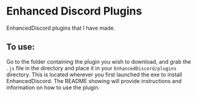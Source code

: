 # Enhanced Discord Plugins
EnhancedDiscord plugins that I have made.

## To use:
Go to the folder containing the plugin you wish to download, and grab the `.js` file in the directory and place it in your `EnhancedDiscord/plugins` directory. This is located wherever you first launched the exe to install EnhancedDiscord. The README showing will provide instructions and information on how to use the plugin.
